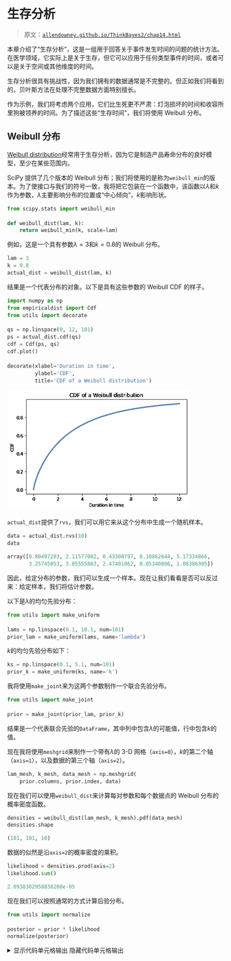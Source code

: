 # 生存分析

> 原文：[`allendowney.github.io/ThinkBayes2/chap14.html`](https://allendowney.github.io/ThinkBayes2/chap14.html)

本章介绍了“生存分析”，这是一组用于回答关于事件发生时间的问题的统计方法。在医学领域，它实际上是关于生存，但它可以应用于任何类型事件的时间，或者可以是关于空间或其他维度的时间。

生存分析很具有挑战性，因为我们拥有的数据通常是不完整的。但正如我们将看到的，贝叶斯方法在处理不完整数据方面特别擅长。

作为示例，我们将考虑两个应用，它们比生死更不严肃：灯泡损坏的时间和收容所里狗被领养的时间。为了描述这些“生存时间”，我们将使用 Weibull 分布。

## Weibull 分布

[Weibull distribution](https://en.wikipedia.org/wiki/Weibull_distribution)经常用于生存分析，因为它是制造产品寿命分布的良好模型，至少在某些范围内。

SciPy 提供了几个版本的 Weibull 分布；我们将使用的是称为`weibull_min`的版本。为了使接口与我们的符号一致，我将把它包装在一个函数中，该函数以$\lambda$和$k$作为参数，$\lambda$主要影响分布的位置或“中心倾向”，$k$影响形状。

```py
from scipy.stats import weibull_min

def weibull_dist(lam, k):
    return weibull_min(k, scale=lam) 
```

例如，这是一个具有参数$\lambda=3$和$k=0.8$的 Weibull 分布。

```py
lam = 3
k = 0.8
actual_dist = weibull_dist(lam, k) 
```

结果是一个代表分布的对象。以下是具有这些参数的 Weibull CDF 的样子。

```py
import numpy as np
from empiricaldist import Cdf
from utils import decorate

qs = np.linspace(0, 12, 101)
ps = actual_dist.cdf(qs)
cdf = Cdf(ps, qs)
cdf.plot()

decorate(xlabel='Duration in time', 
         ylabel='CDF',
         title='CDF of a Weibull distribution') 
```

![_images/165e4472a2e421796fed341383b2f25a0686b6223380934e1bf7a4af385005e3.png](img/c1545ba3997e2de3459ff8d07fd1a504.png)

`actual_dist`提供了`rvs`，我们可以用它来从这个分布中生成一个随机样本。

```py
data = actual_dist.rvs(10)
data 
```

```py
array([0.80497283, 2.11577082, 0.43308797, 0.10862644, 5.17334866,
       3.25745053, 3.05555883, 2.47401062, 0.05340806, 1.08386395]) 
```

因此，给定分布的参数，我们可以生成一个样本。现在让我们看看是否可以反过来：给定样本，我们将估计参数。

以下是$\lambda$的均匀先验分布：

```py
from utils import make_uniform

lams = np.linspace(0.1, 10.1, num=101)
prior_lam = make_uniform(lams, name='lambda') 
```

$k$的均匀先验分布如下：

```py
ks = np.linspace(0.1, 5.1, num=101)
prior_k = make_uniform(ks, name='k') 
```

我将使用`make_joint`来为这两个参数制作一个联合先验分布。

```py
from utils import make_joint

prior = make_joint(prior_lam, prior_k) 
```

结果是一个代表联合先验的`DataFrame`，其中列中包含$\lambda$的可能值，行中包含$k$的值。

现在我将使用`meshgrid`来制作一个带有$\lambda$的 3-D 网格（`axis=0`），$k$的第二个轴（`axis=1`），以及数据的第三个轴（`axis=2`）。

```py
lam_mesh, k_mesh, data_mesh = np.meshgrid(
    prior.columns, prior.index, data) 
```

现在我们可以使用`weibull_dist`来计算每对参数和每个数据点的 Weibull 分布的概率密度函数。

```py
densities = weibull_dist(lam_mesh, k_mesh).pdf(data_mesh)
densities.shape 
```

```py
(101, 101, 10) 
```

数据的似然是沿`axis=2`的概率密度的乘积。

```py
likelihood = densities.prod(axis=2)
likelihood.sum() 
```

```py
2.0938302958838208e-05 
```

现在我们可以按照通常的方式计算后验分布。

```py
from utils import normalize

posterior = prior * likelihood
normalize(posterior) 
```

<details class="hide below-input"><summary aria-label="Toggle hidden content">显示代码单元格输出 隐藏代码单元格输出</summary>

```py
2.052573567183434e-09 
```</details>

以下函数封装了这些步骤。它接受一个联合先验分布和数据，并返回一个联合后验分布。

```py
def update_weibull(prior, data):
  """Update the prior based on data."""
    lam_mesh, k_mesh, data_mesh = np.meshgrid(
        prior.columns, prior.index, data)

    densities = weibull_dist(lam_mesh, k_mesh).pdf(data_mesh)
    likelihood = densities.prod(axis=2)

    posterior = prior * likelihood
    normalize(posterior)

    return posterior 
```

我们是这样使用它的。

```py
posterior = update_weibull(prior, data) 
```

以下是联合后验分布的等高线图。

<details class="hide above-input"><summary aria-label="Toggle hidden content">显示代码单元格源代码 隐藏代码单元格源代码</summary>

```py
from utils import plot_contour

plot_contour(posterior)
decorate(title='Posterior joint distribution of Weibull parameters') 
```</details> ![_images/77fcd1c56c2f0ce10efa56dbabec2d9b197d606003e4f5968c14f2f0cb4ed13f.png](img/c7172a47752cdfa035c49f16e0ef490f.png)

$\lambda$的可能值的范围大约是 1 到 4，其中包含了我们用来生成数据的实际值 3。而$k$的范围大约是 0.5 到 1.5，其中包含了实际值 0.8。

## 边缘分布

为了更准确地描述这些范围，我们可以提取边缘分布：

<details class="hide above-input"><summary aria-label="Toggle hidden content">显示代码单元格内容 隐藏代码单元格内容</summary>

```py
from utils import marginal

posterior_lam = marginal(posterior, 0)
posterior_k = marginal(posterior, 1) 
```</details>

并计算后验均值和 90%的可信区间。

<details class="hide above-input"><summary aria-label="Toggle hidden content">Show code cell content Hide code cell content</summary>

```py
import matplotlib.pyplot as plt

plt.axvline(3, color='C5')
posterior_lam.plot(color='C4', label='lambda')
decorate(xlabel='lam',
         ylabel='PDF', 
         title='Posterior marginal distribution of lam') 
```

![_images/4eab37f50de519d5098ae53189c5334a625a4117a40b09fa40489e916fa2bf0b.png](img/6821cba075bd877a9906a1bdafa5afea.png)</details>

垂直灰线显示了$\lambda$的实际值。

这是$k$的边际后验分布。

<details class="hide above-input"><summary aria-label="Toggle hidden content">Show code cell content Hide code cell content</summary>

```py
plt.axvline(0.8, color='C5')
posterior_k.plot(color='C12', label='k')
decorate(xlabel='k',
         ylabel='PDF', 
         title='Posterior marginal distribution of k') 
```

![_images/146ab0f8b11ab9ec51aea0fdfe7339761a6115fa77b3ac7fe71c80aa0d760090.png](img/77c29eef78e70659c88fd4a9a9a1f816.png)</details>

后验分布很宽，这意味着只有 10 个数据点，我们无法精确估计参数。但对于两个参数，实际值都在可信区间内。

<details class="hide above-input"><summary aria-label="Toggle hidden content">Show code cell content Hide code cell content</summary>

```py
print(lam, posterior_lam.credible_interval(0.9)) 
```

```py
3 [1.2 4.4] 
```</details> <details class="hide above-input"><summary aria-label="Toggle hidden content">Show code cell content Hide code cell content</summary>

```py
print(k, posterior_k.credible_interval(0.9)) 
```

```py
0.8 [0.6 1.4] 
```</details>

## 不完整的数据

在前面的例子中，我们得到了来自 Weibull 分布的 10 个随机值，并且我们使用它们来估计参数（假装我们不知道）。

但在许多现实世界的情况下，我们并没有完整的数据；特别是当我们在某个时间点观察系统时，通常我们对过去有信息，但对未来没有。

例如，假设您在一家狗收容所工作，您对新狗到达和被领养之间的时间感兴趣。有些狗可能会立即被领养；其他狗可能需要等待更长时间。经营收容所的人可能希望推断这些居住时间的分布。

假设您在 8 周内监测到到达和离开，并且在该间隔期间有 10 只狗到达。我假设它们的到达时间是均匀分布的，所以我会生成这样的随机值。

```py
start = np.random.uniform(0, 8, size=10)
start 
```

```py
array([0.78026881, 6.08999773, 1.97550379, 1.1050535 , 2.65157251,
       0.66399652, 5.37581665, 6.45275039, 7.86193532, 5.08528588]) 
```

现在假设居住时间遵循我们在前面例子中使用的 Weibull 分布。我们可以这样从该分布中生成样本：

```py
duration = actual_dist.rvs(10)
duration 
```

```py
array([0.80497283, 2.11577082, 0.43308797, 0.10862644, 5.17334866,
       3.25745053, 3.05555883, 2.47401062, 0.05340806, 1.08386395]) 
```

我将使用这些值构建一个包含每只狗的到达和离开时间的`DataFrame`，称为`start`和`end`。

```py
import pandas as pd

d = dict(start=start, end=start+duration)
obs = pd.DataFrame(d) 
```

出于显示目的，我将按到达时间对`DataFrame`的行进行排序。

```py
obs = obs.sort_values(by='start', ignore_index=True)
obs 
```

|  | start | end |
| --- | --- | --- |
| 0	0.663997	3.921447 |
| 1	0.780269	1.585242 |
| 2	1.105053	1.213680 |
| 3	1.975504	2.408592 |
| 4	2.651573	7.824921 |
| 5 | 5.085286 | 6.169150 |
| 6	5.375817	8.431375 |
| 7 | 6.089998 | 8.205769 |
| 8	6.452750	8.926761 |
| 9	7.861935	7.915343 |

请注意，几条寿命线延伸到 8 周的观察窗口之外。因此，如果我们在第 8 周初观察到这个系统，我们将得到不完整的信息。具体来说，我们将不知道狗 6、7 和 8 的未来领养时间。

我将通过识别延伸到观察窗口之外的寿命来模拟这些不完整的数据：

```py
censored = obs['end'] > 8 
```

`censored`是一个布尔 Series，对于延伸到第 8 周之后的寿命线为`True`。

有时称为“被审查”的数据是因为它对我们是隐藏的。但在这种情况下，它是因为我们不知道未来而隐藏的，而不是因为有人在审查它。

对于被审查的寿命线，我将修改`end`以指示它们最后被观察到的时间，并修改`status`以指示观察是不完整的。

```py
obs.loc[censored, 'end'] = 8
obs.loc[censored, 'status'] = 0 
```

现在我们可以为每只狗绘制一个“寿命线”，显示时间线上的到达和离开时间。

<details class="hide above-input"><summary aria-label="Toggle hidden content">Show code cell content Hide code cell content</summary>

```py
def plot_lifelines(obs):
  """Plot a line for each observation.

 obs: DataFrame
 """
    for y, row in obs.iterrows():
        start = row['start']
        end = row['end']
        status = row['status']

        if status == 0:
            # ongoing
            plt.hlines(y, start, end, color='C0')
        else:
            # complete
            plt.hlines(y, start, end, color='C1')
            plt.plot(end, y, marker='o', color='C1')

    decorate(xlabel='Time (weeks)',
             ylabel='Dog index',
             title='Lifelines showing censored and uncensored observations')

    plt.gca().invert_yaxis() 
```</details> <details class="hide above-input"><summary aria-label="Toggle hidden content">显示代码单元格源代码 隐藏代码单元格源代码</summary>

```py
plot_lifelines(obs) 
```</details> ![_images/d6dd919f6937358b5da512f2b078083de2cd5500b7118f9665579ec6044373f6.png](img/787750d8f0dc88a9ac6c41b9e548ca3c.png)

我将在表中再添加一列，其中包含寿命线的观察部分的持续时间。

```py
obs['T'] = obs['end'] - obs['start'] 
```

我们模拟的是在第 8 周开始时可用的数据。

## 使用不完整的数据

现在，让我们看看如何同时使用完整和不完整的数据来推断居住时间分布的参数。

首先，我将数据分成两组：`data1`包含已知到达和离开时间的狗的居住时间；`data2`包含在观察间隔内未被领养的狗的不完整居住时间。

```py
data1 = obs.loc[~censored, 'T']
data2 = obs.loc[censored, 'T'] 
```

<details class="hide above-input"><summary aria-label="Toggle hidden content">显示代码单元格内容 隐藏代码单元格内容</summary>

```py
data1 
```

```py
0    3.257451
1    0.804973
2    0.108626
3    0.433088
4    5.173349
5    1.083864
9    0.053408
Name: T, dtype: float64 
```</details> <details class="hide above-input"><summary aria-label="Toggle hidden content">显示代码单元格内容 隐藏代码单元格内容</summary>

```py
data2 
```

```py
6    2.624183
7    1.910002
8    1.547250
Name: T, dtype: float64 
```</details>

对于完整数据，我们可以使用`update_weibull`，它使用 Weibull 分布的概率密度函数来计算数据的似然。

```py
posterior1 = update_weibull(prior, data1) 
```

对于不完整的数据，我们需要更加深入地思考。在观察间隔结束时，我们不知道居住时间会是多少，但我们可以设定一个下限；也就是说，我们可以说居住时间将大于`T`。

这意味着我们可以使用生存函数来计算数据的似然，生存函数是分布中值大于`T`的概率。

以下函数与`update_weibull`相同，只是它使用`sf`来计算生存函数，而不是`pdf`。

```py
def update_weibull_incomplete(prior, data):
  """Update the prior using incomplete data."""
    lam_mesh, k_mesh, data_mesh = np.meshgrid(
        prior.columns, prior.index, data)

    # evaluate the survival function
    probs = weibull_dist(lam_mesh, k_mesh).sf(data_mesh)
    likelihood = probs.prod(axis=2)

    posterior = prior * likelihood
    normalize(posterior)

    return posterior 
```

这是使用不完整数据进行的更新。

```py
posterior2 = update_weibull_incomplete(posterior1, data2) 
```

这是两次更新后的联合后验分布的样子。

```py
plot_contour(posterior2)
decorate(title='Posterior joint distribution, incomplete data') 
```

![_images/c7ee32a715f0f7f5eede80659e6afa17a007adbe93236237580dcfeb4d59e17d.png](img/300e9829c4f3c0af8a75c148fd5d2b39.png)

与之前的等高线图相比，看起来$\lambda$的可能值范围显著更宽。通过观察边际分布，我们可以更清楚地看到这一点。

```py
posterior_lam2 = marginal(posterior2, 0)
posterior_k2 = marginal(posterior2, 1) 
```

这是$\lambda$的后验边际分布，与我们使用所有完整数据得到的分布进行比较。

<details class="hide above-input"><summary aria-label="Toggle hidden content">显示代码单元格源代码 隐藏代码单元格源代码</summary>

```py
posterior_lam.plot(color='C5', label='All complete',
                   linestyle='dashed')
posterior_lam2.plot(color='C2', label='Some censored')

decorate(xlabel='lambda',
         ylabel='PDF', 
         title='Marginal posterior distribution of lambda') 
```</details> ![_images/b27b0a38dde380c88b64bce34905027ef43332cd5ddff47b9eba6b2c56dc22af.png](img/39d2895a1cd7517c6572e797e506d326.png)

一些不完整数据的分布显著更宽。

另外，请注意后验分布在右侧并没有完全趋近于 0。这表明先验分布的范围不足以覆盖该参数的最可能值。如果我担心使这个分布更准确，我会回去用更宽的先验再次运行更新。

这是$k$的后验边际分布：

<details class="hide above-input"><summary aria-label="Toggle hidden content">显示代码单元格源代码 隐藏代码单元格源代码</summary>

```py
posterior_k.plot(color='C5', label='All complete',
                   linestyle='dashed')
posterior_k2.plot(color='C12', label='Some censored')

decorate(xlabel='k',
         ylabel='PDF', 
         title='Posterior marginal distribution of k') 
```</details> ![_images/0d5cf63e8cd6276770a088ce33f36cb3c83eefd722368f1143e949dd9f55322b.png](img/26afec247feb6f72467c13c89205d16c.png)

在这个例子中，当我们有不完整的数据时，边际分布向左移动，但宽度并没有显著增加。

总之，我们已经看到如何结合完整和不完整的数据来估计 Weibull 分布的参数，在许多现实场景中，这是非常有用的，因为其中一些数据是被截尾的。

一般来说，当我们有不完整数据时，后验分布会更宽，因为信息较少会导致更多的不确定性。

这个例子是基于我生成的数据；在下一节中，我们将用真实数据进行类似的分析。

## 灯泡

2007 年，研究人员进行了一项实验，以表征灯泡寿命的分布。以下是他们对实验的描述：

> 取了 50 个新的飞利浦（印度）灯泡，额定功率为 40 瓦，220 伏特（交流），并安装在水平方向上，均匀分布在一个 11 米 x7 米的实验室区域内。
> 
> 组件每隔 12 小时监视一次以寻找故障。记录的故障时刻是[记录的]，共获得了 32 个数据点，以至于最后一个灯泡也失败了。

<details class="hide above-input"><summary aria-label="Toggle hidden content">显示代码单元格内容 隐藏代码单元格内容</summary>

```py
download('https://gist.github.com/epogrebnyak/7933e16c0ad215742c4c104be4fbdeb1/raw/c932bc5b6aa6317770c4cbf43eb591511fec08f9/lamps.csv') 
```</details>

我们可以像这样将数据加载到`DataFrame`中：

```py
df = pd.read_csv('lamps.csv', index_col=0)
df.head() 
```

|  | h | f | K |
| --- | --- | --- | --- |
| i |  |  |  |
| --- | --- | --- | --- |
| 0 | 0 | 0 | 50 |
| 1 | 840 | 2 | 48 |
| 2 | 852 | 1 | 47 |
| 3 | 936 | 1 | 46 |
| 4 | 960 | 1 | 45 |

列`h`包含灯泡故障的时间（小时）；列`f`包含每个时间点故障的灯泡数量。我们可以使用`Pmf`来表示这些值和频率，如下所示：

```py
from empiricaldist import Pmf

pmf_bulb = Pmf(df['f'].to_numpy(), df['h'])
pmf_bulb.normalize() 
```

```py
50 
```

由于这个实验的设计，我们可以认为数据是寿命分布的代表样本，至少对于连续点亮的灯泡来说。

平均寿命约为 1400 小时。

<details class="hide above-input"><summary aria-label="Toggle hidden content">显示代码单元格内容 隐藏代码单元格内容</summary>

```py
pmf_bulb.mean() 
```

```py
1413.84 
```</details>

假设这些数据很好地符合 Weibull 分布，让我们估计适合数据的参数。同样，我将从$\lambda$和$k$的均匀先验开始：

```py
lams = np.linspace(1000, 2000, num=51)
prior_lam = make_uniform(lams, name='lambda') 
```

```py
ks = np.linspace(1, 10, num=51)
prior_k = make_uniform(ks, name='k') 
```

对于这个例子，先验分布中有 51 个值，而不是通常的 101 个。这是因为我们将使用后验分布进行一些计算密集型的计算。它们将以更少的值运行得更快，但结果将不太精确。

像往常一样，我们可以使用`make_joint`来制作先验联合分布。

```py
prior_bulb = make_joint(prior_lam, prior_k) 
```

虽然我们有 50 个灯泡的数据，但数据集中只有 32 个唯一的寿命。为了更新，方便起见，可以将数据表示为 50 个寿命，每个寿命重复给定的次数。我们可以使用`np.repeat`来转换数据。

```py
data_bulb = np.repeat(df['h'], df['f'])
len(data_bulb) 
```

```py
50 
```

现在我们可以使用`update_weibull`来进行更新。

```py
posterior_bulb = update_weibull(prior_bulb, data_bulb) 
```

这是后验联合分布的样子：

<details class="hide above-input"><summary aria-label="Toggle hidden content">显示代码单元格源代码 隐藏代码单元格源代码</summary>

```py
plot_contour(posterior_bulb)
decorate(title='Joint posterior distribution, light bulbs') 
```</details> ![_images/c045d0c012c5c3280ab43869032f47b98c77b0ad79fef4e376c00d3b6dc6e990.png](img/2f2a91dee647f354e9561ed85b32f958.png)

为了总结这个联合后验分布，我们将计算后验均值寿命。

## 后验均值

要计算联合分布的后验均值，我们将制作一个包含$\lambda$和$k$的值的网格。

```py
lam_mesh, k_mesh = np.meshgrid(
    prior_bulb.columns, prior_bulb.index) 
```

现在对于每一对参数，我们将使用`weibull_dist`来计算均值。

```py
means = weibull_dist(lam_mesh, k_mesh).mean()
means.shape 
```

```py
(51, 51) 
```

结果是一个与联合分布具有相同维度的数组。

现在我们需要用联合后验的相应概率对每个均值进行加权。

```py
prod = means * posterior_bulb 
```

最后，我们计算加权平均值的总和。

```py
prod.to_numpy().sum() 
```

```py
1412.7242774305005 
```

根据后验分布，我们认为平均寿命约为 1413 小时。

以下函数封装了这些步骤：

```py
def joint_weibull_mean(joint):
  """Compute the mean of a joint distribution of Weibulls."""
    lam_mesh, k_mesh = np.meshgrid(
        joint.columns, joint.index)
    means = weibull_dist(lam_mesh, k_mesh).mean()
    prod = means * joint
    return prod.to_numpy().sum() 
```

## 不完整信息

之前的更新不太正确，因为它假设每个灯泡在我们观察到它的瞬间就死了。

根据报告，研究人员每 12 小时只检查一次灯泡。因此，如果他们发现一个灯泡已经坏了，他们只知道它在上次检查后的 12 小时内坏掉了。

使用以下更新函数更加严格正确，它使用韦伯分布的 CDF 来计算在给定的 12 小时间隔内灯泡死亡的概率。

<details class="hide above-input"><summary aria-label="Toggle hidden content">显示代码单元格内容 隐藏代码单元格内容</summary>

```py
def update_weibull_between(prior, data, dt=12):
  """Update the prior based on data."""
    lam_mesh, k_mesh, data_mesh = np.meshgrid(
        prior.columns, prior.index, data)
    dist = weibull_dist(lam_mesh, k_mesh)
    cdf1 = dist.cdf(data_mesh)
    cdf2 = dist.cdf(data_mesh-12)
    likelihood = (cdf1 - cdf2).prod(axis=2)

    posterior = prior * likelihood
    normalize(posterior)

    return posterior 
```</details>

值落入区间的概率是区间开始和结束时的 CDF 之差。

这是我们运行更新的方式。

<details class="hide above-input"><summary aria-label="Toggle hidden content">显示代码单元格内容 隐藏代码单元格内容</summary>

```py
posterior_bulb2 = update_weibull_between(prior_bulb, data_bulb) 
```</details>

这就是结果。

<details class="hide above-input"><summary aria-label="Toggle hidden content">显示代码单元格内容 隐藏代码单元格内容</summary>

```py
plot_contour(posterior_bulb2)
decorate(title='Joint posterior distribution, light bulbs') 
```

![_images/a01f57da5382dd9ebeae9b3de1f7f0bbd3e8431a6486f4c3b2d63dadc7312526.png](img/f292f51d98ec07dfc930576ab8a3de1b.png)</details>

这个结果在视觉上几乎与我们使用 PDF 得到的结果完全相同。这是个好消息，因为它表明即使不是严格正确，使用 PDF 也可以是一个很好的近似。

看看它是否有任何不同，让我们检查一下后验均值。

<details class="hide above-input"><summary aria-label="Toggle hidden content">显示代码单元格内容 隐藏代码单元格内容</summary>

```py
joint_weibull_mean(posterior_bulb) 
```

```py
1412.7242774305005 
```</details> <details class="hide above-input"><summary aria-label="Toggle hidden content">显示代码单元格内容 隐藏代码单元格内容</summary>

```py
joint_weibull_mean(posterior_bulb2) 
```

```py
1406.8171982320873 
```</details>

当我们考虑到观察之间的 12 小时间隔时，后验均值要少大约 6 小时。这是有道理的：如果我们假设灯泡在间隔的任何时间点都有同样的死亡概率，那么平均值将是间隔的中点。

## 后验预测分布

假设你安装了 100 个与上一节相同的灯泡，并在 1000 小时后回来检查。根据我们刚刚计算的后验分布，你找到的死灯泡数量的分布是什么？

如果我们确切地知道韦伯分布的参数，答案将是一个二项分布。

例如，如果我们知道$\lambda=1550$和$k=4.25$，我们可以使用`weibull_dist`来计算灯泡在你回来之前死亡的概率：

```py
lam = 1550
k = 4.25
t = 1000

prob_dead = weibull_dist(lam, k).cdf(t)
prob_dead 
```

```py
0.14381685899960547 
```

如果有 100 个灯泡，每个灯泡都有这个死亡的概率，那么死灯泡的数量遵循二项分布。

```py
from utils import make_binomial

n = 100
p = prob_dead
dist_num_dead = make_binomial(n, p) 
```

这就是它的样子。

<details class="hide above-input"><summary aria-label="Toggle hidden content">显示代码单元格内容 隐藏代码单元格内容</summary>

```py
dist_num_dead.plot(label='known parameters')

decorate(xlabel='Number of dead bulbs',
         ylabel='PMF',
         title='Predictive distribution with known parameters') 
```

![_images/42e12ef3e54e221fa4ede683f0bbf06d0c501a4eb94e1bc5da2cab501e520592.png](img/2a5755e75a3a3a6f94354ace263259b5.png)</details>

但这是基于我们知道$\lambda$和$k$的假设，而我们并不知道。相反，我们有一个包含这些参数可能值和它们概率的后验分布。

因此，后验预测分布不是一个单一的二项式；相反，它是一个由后验概率加权的二项式混合物。

我们可以使用`make_mixture`来计算后验预测分布。

它不能用于联合分布，但我们可以将表示联合分布的`DataFrame`转换为`Series`，就像这样：

```py
posterior_series = posterior_bulb.stack()
posterior_series.head() 
```

```py
k    lambda
1.0  1000.0    8.146763e-25
     1020.0    1.210486e-24
     1040.0    1.738327e-24
     1060.0    2.418201e-24
     1080.0    3.265549e-24
dtype: float64 
```

结果是一个带有`MultiIndex`的`Series`，其中包含两个“级别”：第一级包含`k`的值；第二级包含`lam`的值。

以这种形式的后验分布，我们可以遍历可能的参数并为每对计算一个预测分布。

```py
pmf_seq = []
for (k, lam) in posterior_series.index:
    prob_dead = weibull_dist(lam, k).cdf(t)
    pmf = make_binomial(n, prob_dead)
    pmf_seq.append(pmf) 
```

现在我们可以使用`make_mixture`，传递`posterior_series`中的后验概率和`pmf_seq`中的二项式分布序列作为参数。

```py
from utils import make_mixture

post_pred = make_mixture(posterior_series, pmf_seq) 
```

这是后验预测分布的样子，与我们使用已知参数计算的二项分布相比。

<details class="hide above-input"><summary aria-label="Toggle hidden content">显示代码单元格源代码 隐藏代码单元格源代码</summary>

```py
dist_num_dead.plot(label='known parameters')
post_pred.plot(label='unknown parameters')
decorate(xlabel='Number of dead bulbs',
         ylabel='PMF',
         title='Posterior predictive distribution') 
```</details> ![_images/43a987be520fd3d9c1db443a0138114292fb696c4ef951ab46ac6e015469a169.png](img/8d5760f4032ecc5652e6a804c7e27405.png)

后验预测分布更宽，因为它代表了我们对参数以及死灯泡数量的不确定性。

## 总结

本章介绍了生存分析，用于回答关于事件发生时间的问题，以及 Weibull 分布，它是许多领域中“寿命”（广义解释）的良好模型。

我们使用联合分布来表示 Weibull 分布的参数的先验概率，并以三种方式更新它们：知道寿命的确切持续时间，知道下限，以及知道寿命落在给定区间内。

这些例子展示了贝叶斯方法的一个特点：它们可以适应处理不完整或“被审查”的数据，只需进行小的改动。作为练习，您将有机会处理另一种类型的被审查数据，当我们给出寿命的上限时。

本章中的方法适用于具有两个参数的任何分布。在练习中，您将有机会估计用于描述各种自然现象的两参数 gamma 分布的参数。

在下一章中，我们将继续使用三参数模型！

## 练习

**练习：**使用关于灯泡寿命的数据，我们计算了 Weibull 分布的参数$\lambda$和$k$的后验分布，以及 1000 小时后 100 个灯泡中死亡灯泡的后验预测分布。

现在假设您进行实验：您安装了 100 个灯泡，1000 小时后回来，发现 20 个灯泡坏了。根据这些数据更新后验分布。后验均值变化多少？

建议：

1.  使用网格来计算每对参数中在 1000 小时后找到一个灯泡死亡的概率。

1.  对于这些概率中的每一个，计算在 100 个灯泡中找到 20 个死灯泡的可能性。

1.  使用这些可能性来更新后验分布。

<details class="hide above-input"><summary aria-label="Toggle hidden content">显示代码单元格内容 隐藏代码单元格内容</summary>

```py
# Solution

t = 1000

lam_mesh, k_mesh = np.meshgrid(
    prior_bulb.columns, prior_bulb.index)
prob_dead = weibull_dist(lam_mesh, k_mesh).cdf(t)
prob_dead.shape 
```

```py
(51, 51) 
```</details> <details class="hide above-input"><summary aria-label="Toggle hidden content">显示代码单元格内容 隐藏代码单元格内容</summary>

```py
# Solution

from scipy.stats import binom

k = 20
n = 100
likelihood = binom(n, prob_dead).pmf(k)
likelihood.shape 
```

```py
(51, 51) 
```</details> <details class="hide above-input"><summary aria-label="Toggle hidden content">显示代码单元格内容 隐藏代码单元格内容</summary>

```py
# Solution

posterior_bulb3 = posterior_bulb * likelihood
normalize(posterior_bulb3)
plot_contour(posterior_bulb3)
decorate(title='Joint posterior distribution with k=20') 
```

![_images/e5e76b96bcdb981d51b473a995694931c9ec47affcc8c1f3dfb73d7172794803.png](img/0b6b415805edbf392947106d859da61c.png)</details><details class="hide above-input"><summary aria-label="Toggle hidden content">显示代码单元格内容 隐藏代码单元格内容</summary>

```py
# Solution

# Since there were more dead bulbs than expected,
# the posterior mean is a bit less after the update.

joint_weibull_mean(posterior_bulb3) 
```

```py
1378.3949572816412 
```</details>

**练习：**在这个练习中，我们将使用一个月的数据来估计描述西雅图日降雨量的分布的参数。然后我们将计算每日降雨的后验预测分布，并用它来估计罕见事件的概率，比如一天内降雨超过 1.5 英寸。

根据水文学家的说法，总日降雨量（有雨的日子）的分布很好地由两参数 gamma 分布建模。

当我们在<<_TheGammaDistribution>>中使用一参数 gamma 分布时，我们使用希腊字母$\alpha$表示参数。

对于两参数 gamma 分布，我们将使用$k$表示“形状参数”，它决定了分布的形状，希腊字母$\theta$或`theta`表示“比例参数”。

以下函数接受这些参数，并从 SciPy 返回一个`gamma`对象。

<details class="hide above-input"><summary aria-label="Toggle hidden content">显示代码单元格内容 隐藏代码单元格内容</summary>

```py
import scipy.stats

def gamma_dist(k, theta):
  """Makes a gamma object.

 k: shape parameter
 theta: scale parameter

 returns: gamma object
 """
    return scipy.stats.gamma(k, scale=theta) 
```</details>

现在我们需要一些数据。以下单元格下载了我在 2020 年 5 月从美国国家海洋和大气管理局（[NOAA](http://www.ncdc.noaa.gov/cdo-web/search)）收集的有关华盛顿西雅图的数据。

<details class="hide above-input"><summary aria-label="Toggle hidden content">显示代码单元格内容 隐藏代码单元格内容</summary>

```py
# Load the data file

download('https://github.com/AllenDowney/ThinkBayes2/raw/master/data/2203951.csv') 
```</details>

现在我们可以将其加载到`DataFrame`中：

<details class="hide above-input"><summary aria-label="Toggle hidden content">显示代码单元格内容 隐藏代码单元格内容</summary>

```py
weather = pd.read_csv('2203951.csv')
weather.head() 
```

|  | 站点 | 名称 | 日期 | AWND | PRCP | TMAX | TMIN | WT01 | WT03 | WT08 |
| --- | --- | --- | --- | --- | --- | --- | --- | --- | --- | --- |
| 0 | USW00024233 | 美国西雅图塔科马机场，华盛顿州 | 2020-05-01 | 4.47 | 0.00 | 66 | 43 | NaN | NaN | NaN |
| 1 | USW00024233 | 美国西雅图塔科马机场，华盛顿州 | 2020-05-02 | 9.40 | 0.24 | 58 | 47 | 1.0 | NaN | NaN |
| 2 | USW00024233 | 美国西雅图塔科马机场，华盛顿州 | 2020-05-03 | 11.63 | 0.06 | 57 | 44 | 1.0 | NaN | NaN |
| 3 | USW00024233 | 美国西雅图塔科马机场，华盛顿州 | 2020-05-04 | 4.47 | 0.00 | 65 | 39 | NaN | NaN | NaN |

| 4 | USW00024233 | 美国西雅图塔科马机场，华盛顿州 | 2020-05-05 | 7.83 | 0.00 | 71 | 49 | NaN | NaN | NaN |</details>

我将创建一个布尔系列来指示下雨的天数。

<details class="hide above-input"><summary aria-label="Toggle hidden content">显示代码单元格内容 隐藏代码单元格内容</summary>

```py
rained = weather['PRCP'] > 0
rained.sum() 
```

```py
14 
```</details>

并选择下雨的日子的总降雨量。

<details class="hide above-input"><summary aria-label="Toggle hidden content">显示代码单元格内容 隐藏代码单元格内容</summary>

```py
prcp = weather.loc[rained, 'PRCP']
prcp.describe() 
```

```py
count    14.000000
mean      0.222857
std       0.301060
min       0.010000
25%       0.052500
50%       0.110000
75%       0.225000
max       1.140000
Name: PRCP, dtype: float64 
```</details>

这是数据的累积分布函数的样子。

<details class="hide above-input"><summary aria-label="Toggle hidden content">显示代码单元格内容 隐藏代码单元格内容</summary>

```py
cdf_data = Cdf.from_seq(prcp)
cdf_data.plot()
decorate(xlabel='Total rainfall (in)',
         ylabel='CDF',
         title='Distribution of rainfall on days it rained') 
```

![_images/5c588671547b5c94db2a6883cc4aad1ee78cc18cbcac03f2d597ef510b5cc19c.png](img/c2c9a7a935206223c754315c7c3cd064.png)</details>

最大降雨量为 1.14 英寸是一天。要估计超过 1.5 英寸的概率，我们需要从我们拥有的数据进行外推，因此我们的估计将取决于伽玛分布是否真的是一个好模型。

我建议您按以下步骤进行：

1.  为伽玛分布的参数构建先验分布。请注意，$k$和$\theta$必须大于 0。

1.  使用观察到的降雨量来更新参数的分布。

1.  计算降雨的后验预测分布，并用它来估计一天降雨超过 1.5 英寸的概率。

<details class="hide above-input"><summary aria-label="Toggle hidden content">显示代码单元格内容 隐藏代码单元格内容</summary>

```py
# Solution

# I'll use the MLE parameters of the gamma distribution
# to help me choose priors

k_est, _, theta_est = scipy.stats.gamma.fit(prcp, floc=0)
k_est, theta_est 
```

```py
(0.8898876017525283, 0.25043291132301665) 
```</details> <details class="hide above-input"><summary aria-label="Toggle hidden content">显示代码单元格内容 隐藏代码单元格内容</summary>

```py
# Solution

# I'll use uniform priors for the parameters.
# I chose the upper bounds by trial and error.

ks = np.linspace(0.01, 2, num=51)
prior_k = make_uniform(ks, name='k') 
```</details> <details class="hide above-input"><summary aria-label="Toggle hidden content">显示代码单元格内容 隐藏代码单元格内容</summary>

```py
# Solution

thetas = np.linspace(0.01, 1.5, num=51)
prior_theta = make_uniform(thetas, name='theta') 
```</details> <details class="hide above-input"><summary aria-label="Toggle hidden content">显示代码单元格内容 隐藏代码单元格内容</summary>

```py
# Solution

# Here's the joint prior

prior = make_joint(prior_k, prior_theta) 
```</details> <details class="hide above-input"><summary aria-label="Toggle hidden content">显示代码单元格内容 隐藏代码单元格内容</summary>

```py
# Solution

# I'll use a grid to compute the densities

k_mesh, theta_mesh, data_mesh = np.meshgrid(
    prior.columns, prior.index, prcp) 
```</details> <details class="hide above-input"><summary aria-label="Toggle hidden content">显示代码单元格内容 隐藏代码单元格内容</summary>

```py
# Solution

# Here's the 3-D array of densities

densities = gamma_dist(k_mesh, theta_mesh).pdf(data_mesh) 
densities.shape 
```

```py
(51, 51, 14) 
```</details> <details class="hide above-input"><summary aria-label="Toggle hidden content">显示代码单元格内容 隐藏代码单元格内容</summary>

```py
# Solution

# Which we reduce by multiplying along axis 2

likelihood = densities.prod(axis=2)
likelihood.sum() 
```

```py
150287.91980136462 
```</details> <details class="hide above-input"><summary aria-label="Toggle hidden content">显示代码单元格内容 隐藏代码单元格内容</summary>

```py
# Solution

# Now we can do the update in the usual way

posterior = prior * likelihood
normalize(posterior) 
```

```py
57.780822684107896 
```</details> <details class="hide above-input"><summary aria-label="切换隐藏内容">显示代码单元格内容 隐藏代码单元格内容</summary>

```py
# Solution

# And here's what the posterior looks like

plot_contour(posterior)

decorate(title='Posterior distribution, parameters of a gamma distribution') 
```

![_images/569775f8c7a7fb0df6c9658876198997230b9dae8712f38ff26f0629929d9e47.png](img/c9cff7f85ebe7c29f68f398ee9db6037.png)</details><details class="hide above-input"><summary aria-label="切换隐藏内容">显示代码单元格内容 隐藏代码单元格内容</summary>

```py
# Solution

# I'll check the marginal distributions to make sure the
# range of the priors is wide enough

from utils import marginal

posterior_k = marginal(posterior, 0)
posterior_theta = marginal(posterior, 1) 
```</details> <details class="hide above-input"><summary aria-label="切换隐藏内容">显示代码单元格内容 隐藏代码单元格内容</summary>

```py
# Solution

# The marginal distribution for k is close to 0 at both ends

posterior_k.plot(color='C4')
decorate(xlabel='k',
         ylabel='PDF', 
         title='Posterior marginal distribution of k') 
```

![_images/69409935354138ed39afaf3aaa5ada3ff5bc77d6f005ab27429bf478d8d0946b.png](img/31f021b58c59b854d34d7ee6e3fe26dc.png)</details><details class="hide above-input"><summary aria-label="切换隐藏内容">显示代码单元格内容 隐藏代码单元格内容</summary>

```py
# Solution

posterior_k.mean(), posterior_k.credible_interval(0.9) 
```

```py
(0.8437218523899558, array([0.4478, 1.3632])) 
```</details> <details class="hide above-input"><summary aria-label="切换隐藏内容">显示代码单元格内容 隐藏代码单元格内容</summary>

```py
# Solution

# Same with the marginal distribution of theta

posterior_theta.plot(color='C2')
decorate(xlabel='theta',
         ylabel='PDF', 
         title='Posterior marginal distribution of theta') 
```

![_images/1dd3578256b42f046ac84921ad312dfbfaf9c27a70cd8f865948011b66d08eca.png](img/a1799bf48426a5ce41de2b2405b65d59.png)</details><details class="hide above-input"><summary aria-label="切换隐藏内容">显示代码单元格内容 隐藏代码单元格内容</summary>

```py
# Solution

posterior_theta.mean(), posterior_theta.credible_interval(0.9) 
```

```py
(0.367761307460383, array([0.159 , 0.7848])) 
```</details> <details class="hide above-input"><summary aria-label="切换隐藏内容">显示代码单元格内容 隐藏代码单元格内容</summary>

```py
# Solution

# To compute the posterior predictive distribution,
# I'll stack the joint posterior to make a Series
# with a MultiIndex

posterior_series = posterior.stack()
posterior_series.head() 
```

```py
theta  k     
0.01   0.0100    4.306265e-156
       0.0498    1.304069e-145
       0.0896    2.463890e-141
       0.1294    2.077828e-138
       0.1692    4.227218e-136
dtype: float64 
```</details> <details class="hide above-input"><summary aria-label="切换隐藏内容">显示代码单元格内容 隐藏代码单元格内容</summary>

```py
# Solution

# I'll extend the predictive distribution up to 2 inches

low, high = 0.01, 2 
```</details> <details class="hide above-input"><summary aria-label="切换隐藏内容">显示代码单元格内容 隐藏代码单元格内容</summary>

```py
# Solution

# Now we can iterate through `posterior_series`
# and make a sequence of predictive Pmfs, one
# for each possible pair of parameters

from utils import pmf_from_dist

qs = np.linspace(low, high, num=101)
pmf_seq = []
for (theta, k) in posterior_series.index:
    dist = gamma_dist(k, theta)
    pmf = pmf_from_dist(dist, qs)
    pmf_seq.append(pmf) 
```</details> <details class="hide above-input"><summary aria-label="切换隐藏内容">显示代码单元格内容 隐藏代码单元格内容</summary>

```py
# Solution

# And we can use `make_mixture` to make the posterior predictive
# distribution

post_pred = make_mixture(posterior_series, pmf_seq) 
```</details> <details class="hide above-input"><summary aria-label="切换隐藏内容">显示代码单元格内容 隐藏代码单元格内容</summary>

```py
# Solution

# Here's what it looks like.

post_pred.make_cdf().plot(label='rainfall')
decorate(xlabel='Total rainfall (in)',
         ylabel='CDF',
         title='Posterior predictive distribution of rainfall') 
```

![_images/91c9c0543eef83e3308033e1fb3a26f62b4651f1f1b4e9f5d72ddea583069bf2.png](img/a05f4682fda21bd2b00fb2dffd541cec.png)</details><details class="hide above-input"><summary aria-label="切换隐藏内容">显示代码单元格内容 隐藏代码单元格内容</summary>

```py
# Solution 

# The probability of more than 1.5 inches of rain is small

cdf = post_pred.make_cdf()
p_gt = 1 - cdf(1.5)
p_gt 
```

```py
0.00900003598887611 
```</details> <details class="hide above-input"><summary aria-label="切换隐藏内容">显示代码单元格内容 隐藏代码单元格内容</summary>

```py
# Solution 

# So it's easier to interpret as the number of rainy
# days between events, on average

1 / p_gt 
```

```py
111.11066680577532 
```</details>
